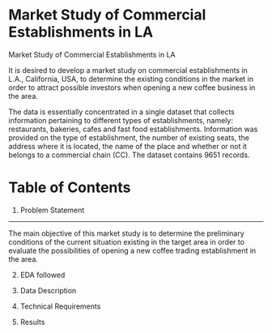 Market Study of Commercial Establishments in LA
=================

Market Study of Commercial Establishments in LA

It is desired to develop a market study on commercial establishments in L.A., California, USA, to determine the existing conditions in the market in order to attract possible investors when opening a new coffee business in the area.

The data is essentially concentrated in a single dataset that collects information pertaining to different types of establishments, namely: restaurants, bakeries, cafes and fast food establishments. Information was provided on the type of establishment, the number of existing seats, the address where it is located, the name of the place and whether or not it belongs to a commercial chain (CC). The dataset contains 9651 records.

Table of Contents
=================
1. Problem Statement
--------------------------
The main objective of this market study is to determine the preliminary conditions of the current situation existing in the target area in order to evaluate the possibilities of opening a new coffee trading establishment in the area.

2. EDA followed

3. Data Description

4. Technical Requirements

5. Results
